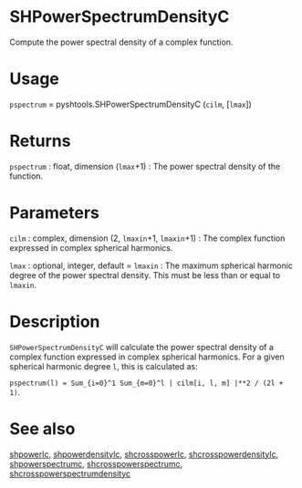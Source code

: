 # SHPowerSpectrumDensityC

Compute the power spectral density of a complex function.

# Usage

`pspectrum` = pyshtools.SHPowerSpectrumDensityC (`cilm`, [`lmax`])

# Returns

`pspectrum` : float, dimension (`lmax`+1)
:   The power spectral density of the function.

# Parameters

`cilm` : complex, dimension (2, `lmaxin`+1, `lmaxin`+1)
:   The complex function expressed in complex spherical harmonics.

`lmax` : optional, integer, default = `lmaxin`
:   The maximum spherical harmonic degree of the power spectral density. This must be less than or equal to `lmaxin`.

# Description

`SHPowerSpectrumDensityC` will calculate the power spectral density of a complex function expressed in complex spherical harmonics. For a given spherical harmonic degree `l`, this is calculated as:

`pspectrum(l) = Sum_{i=0}^1 Sum_{m=0}^l | cilm[i, l, m] |**2 / (2l + 1)`.

# See also

[shpowerlc](pyshpowerlc.html), [shpowerdensitylc](pyshpowerdensitylc.html), [shcrosspowerlc](pyshcrosspowerlc.html), [shcrosspowerdensitylc](pyshcrosspowerdensitylc.html), [shpowerspectrumc](pyshpowerspectrumc.html), [shcrosspowerspectrumc](pyshcrosspowerspectrumc.html), [shcrosspowerspectrumdensityc](pyshcrosspowerspectrumdensityc.html)
